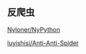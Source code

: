 ## 反爬虫
[Nyloner/NyPython](https://github.com/Nyloner/NyPython)

[luyishisi/Anti-Anti-Spider](https://github.com/luyishisi/Anti-Anti-Spider/)

